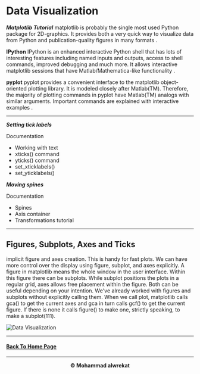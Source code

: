 # Data Visualization

***Matplotlib Tutorial***
matplotlib is probably the single most used Python package for 2D-graphics. It provides both a very quick way to visualize data from Python and publication-quality figures in many formats .

**IPython**
IPython is an enhanced interactive Python shell that has lots of interesting features including named inputs and outputs, access to shell commands, improved debugging and much more. It allows interactive matplotlib sessions that have Matlab/Mathematica-like functionality .

**pyplot**
pyplot provides a convenient interface to the matplotlib object-oriented plotting library. It is modeled closely after Matlab(TM). Therefore, the majority of plotting commands in pyplot have Matlab(TM) analogs with similar arguments. Important commands are explained with interactive examples .

---
***Setting tick labels***

Documentation

- Working with text
- xticks() command
- yticks() command
- set_xticklabels()
- set_yticklabels()

***Moving spines***

Documentation

- Spines
- Axis container
- Transformations tutorial

---
## Figures, Subplots, Axes and Ticks
implicit figure and axes creation. This is handy for fast plots. We can have more control over the display using figure, subplot, and axes explicitly. A figure in matplotlib means the whole window in the user interface. Within this figure there can be subplots. While subplot positions the plots in a regular grid, axes allows free placement within the figure. Both can be useful depending on your intention. We've already worked with figures and subplots without explicitly calling them. When we call plot, matplotlib calls gca() to get the current axes and gca in turn calls gcf() to get the current figure. If there is none it calls figure() to make one, strictly speaking, to make a subplot(111). 





![Data Visualization]()


---
#### [Back To Home Page](https://mhmadwrekat.github.io/reading-notes)

---
<b>
<p align="center">
© Mohammad alwrekat
</p>